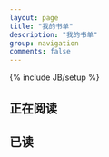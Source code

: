 ```yaml
---
layout: page
title: "我的书单"
description: "我的书单"
group: navigation
comments: false
---
```

{% include JB/setup %}


## 正在阅读



## 已读 